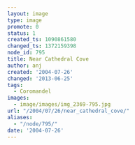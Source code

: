 ```yaml
---
layout: image
type: image
promote: 0
status: 1
created_ts: 1090861580
changed_ts: 1372159398
node_id: 795
title: Near Cathedral Cove
author: anj
created: '2004-07-26'
changed: '2013-06-25'
tags:
  - Coromandel
images:
  - image/images/img_2369-795.jpg
url: "/2004/07/26/near_cathedral_cove/"
aliases:
  - "/node/795/"
date: '2004-07-26'
---
```


